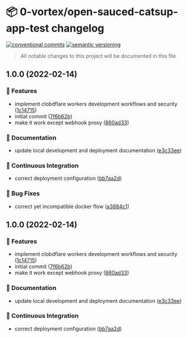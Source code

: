 # 📦 0-vortex/open-sauced-catsup-app-test changelog

[![conventional commits](https://img.shields.io/badge/conventional%20commits-1.0.0-yellow.svg)](https://conventionalcommits.org)
[![semantic versioning](https://img.shields.io/badge/semantic%20versioning-2.0.0-green.svg)](https://semver.org)

> All notable changes to this project will be documented in this file

## 1.0.0 (2022-02-14)


### 🍕 Features

* implement clobdflare workers development workflows and security ([1c14715](https://github.com/0-vortex/open-sauced-catsup-app-test/commit/1c14715fff99c251d13405f046a0c9d6700e290c))
* initial commit ([7f6b62b](https://github.com/0-vortex/open-sauced-catsup-app-test/commit/7f6b62b9dee554c3cd1604cc594f263ce0b090bd))
* make it work except webhook proxy ([860ad33](https://github.com/0-vortex/open-sauced-catsup-app-test/commit/860ad3354ac0e797489efe9388329e0cbc31a2e4))


### 📝 Documentation

* update local development and deployment documentation ([e3c33ee](https://github.com/0-vortex/open-sauced-catsup-app-test/commit/e3c33ee4d3327511ebac8c351829be0d27680de3))


### 🔁 Continuous Integration

* correct deployment configuration ([bb7aa2d](https://github.com/0-vortex/open-sauced-catsup-app-test/commit/bb7aa2dbe80c5dc60522f9b7ba2a403b79dc4098))


### 🐛 Bug Fixes

* correct yet incompatible docker flow ([a3884c1](https://github.com/0-vortex/open-sauced-catsup-app-test/commit/a3884c1cc4be5884c8bca3db513aa075e9e33d12))

## 1.0.0 (2022-02-14)


### 🍕 Features

* implement clobdflare workers development workflows and security ([1c14715](https://github.com/0-vortex/open-sauced-catsup-app-test/commit/1c14715fff99c251d13405f046a0c9d6700e290c))
* initial commit ([7f6b62b](https://github.com/0-vortex/open-sauced-catsup-app-test/commit/7f6b62b9dee554c3cd1604cc594f263ce0b090bd))
* make it work except webhook proxy ([860ad33](https://github.com/0-vortex/open-sauced-catsup-app-test/commit/860ad3354ac0e797489efe9388329e0cbc31a2e4))


### 📝 Documentation

* update local development and deployment documentation ([e3c33ee](https://github.com/0-vortex/open-sauced-catsup-app-test/commit/e3c33ee4d3327511ebac8c351829be0d27680de3))


### 🔁 Continuous Integration

* correct deployment configuration ([bb7aa2d](https://github.com/0-vortex/open-sauced-catsup-app-test/commit/bb7aa2dbe80c5dc60522f9b7ba2a403b79dc4098))
